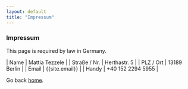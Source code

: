 ```yaml
---
layout: default
title: "Impressum"
---
```


### Impressum

This page is required by law in Germany.

| Name          | Mattia Tezzele    |
| Straße / Nr.  | Herthastr. 5      |
| PLZ / Ort     | 13189 Berlin      |
| Email         | {{site.email}}    |
| Handy         | +40 152 2294 5955 |

Go back [home](/).
